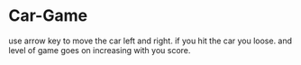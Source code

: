 # Car-Game
use arrow key to move the car left and right.
if you hit the car you loose.
and level of game goes on increasing with you score.
